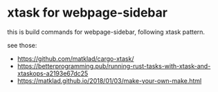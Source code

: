 # xtask for webpage-sidebar

this is build commands for webpage-sidebar, following xtask pattern.

see those:

- https://github.com/matklad/cargo-xtask/
- https://betterprogramming.pub/running-rust-tasks-with-xtask-and-xtaskops-a2193e67dc25
- https://matklad.github.io/2018/01/03/make-your-own-make.html